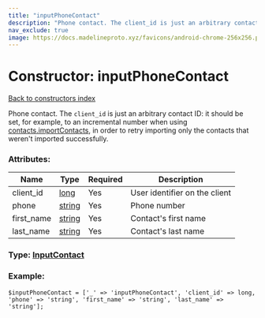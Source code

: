 ```yaml
---
title: "inputPhoneContact"
description: "Phone contact. The client_id is just an arbitrary contact ID: it should be set, for example, to an incremental number when using contacts.importContacts, in order to retry importing only the contacts that weren't imported successfully."
nav_exclude: true
image: https://docs.madelineproto.xyz/favicons/android-chrome-256x256.png
---
```

# Constructor: inputPhoneContact  
[Back to constructors index](/API_docs/constructors/index.html)



Phone contact. The `client_id` is just an arbitrary contact ID: it should be set, for example, to an incremental number when using [contacts.importContacts](../methods/contacts.importContacts.html), in order to retry importing only the contacts that weren't imported successfully.

### Attributes:

| Name     |    Type       | Required | Description |
|----------|---------------|----------|-------------|
|client\_id|[long](/API_docs/types/long.html) | Yes|User identifier on the client|
|phone|[string](/API_docs/types/string.html) | Yes|Phone number|
|first\_name|[string](/API_docs/types/string.html) | Yes|Contact's first name|
|last\_name|[string](/API_docs/types/string.html) | Yes|Contact's last name|



### Type: [InputContact](/API_docs/types/InputContact.html)


### Example:

```
$inputPhoneContact = ['_' => 'inputPhoneContact', 'client_id' => long, 'phone' => 'string', 'first_name' => 'string', 'last_name' => 'string'];
```  
